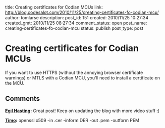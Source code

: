 title: Creating certificates for Codian MCUs
link: http://blog.codesalot.com/2010/11/25/creating-certificates-fo-codian-mcu/
author: tomlarse
description: 
post_id: 151
created: 2010/11/25 10:27:34
created_gmt: 2010/11/25 08:27:34
comment_status: open
post_name: creating-certificates-fo-codian-mcu
status: publish
post_type: post

# Creating certificates for Codian MCUs

If you want to use HTTPS (without the annoying browser certificate warnings) or MTLS with a Codian MCU, you'll need to install a certificate on the MCU.

## Comments

**[Egil Hasting](#30 "2011-01-29 23:25:13"):** Great post! Keep on updating the blog with more video stuff :)

**[Timo](#31 "2012-02-09 10:03:21"):** openssl x509 -in .cer -inform DER -out .pem -outform PEM

